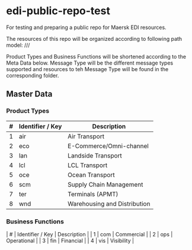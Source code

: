 # edi-public-repo-test
For testing and preparing a public repo for Maersk EDI resources.

The resources of this repo will be organized according to following path model:
/<Product Type>/<Business Function>/<Message Type>

Product Types and Business Functions will be shortened according to the Meta Data below.
Message Type will be the different message types supported and resources to teh Message Type will be found in the corresponding folder.

## Master Data

### Product Types
| # | Identifier / Key | Description                  |
| - | ---------------- | ---------------------------- |
| 1 | air              | Air Transport                |
| 2 | eco              | E-Commerce/Omni-channel      |
| 3 | lan              | Landside Transport           |
| 4 | lcl              | LCL Transport                |
| 5 | oce              | Ocean Transport              |
| 6 | scm              | Supply Chain Management      |
| 7 | ter              | Terminals (APMT)             |
| 8 | wnd              | Warehousing and Distribution |

### Business Functions
| # | Identifier / Key | Description            |
| 1 | com              | Commercial             |
| 2 | ops              | Operational            |
| 3 | fin              | Financial              |
| 4 | vis              | Visibility             |
